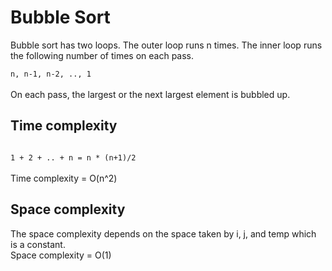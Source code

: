 <h1>Bubble Sort</h1>
Bubble sort has two loops. The outer loop runs n times. The inner loop runs the following number of times on each pass. <br>
<code>
n, n-1, n-2, .., 1
</code>
<br>
On each pass, the largest or the next largest element is bubbled up.<br>

<h2>Time complexity</h2>
<code>
1 + 2 + .. + n = n * (n+1)/2
</code>
<br>
Time complexity = O(n^2)

<h2>Space complexity</h2>
The space complexity depends on the space taken by i, j, and temp which is a constant.
<br>
Space complexity = O(1)